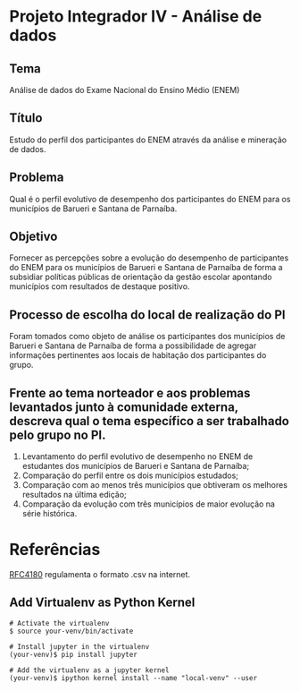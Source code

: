 # Projeto Integrador IV - Análise de dados

## Tema
Análise de dados do Exame Nacional do Ensino Médio (ENEM)

## Título
Estudo do perfil dos participantes do ENEM através da análise e mineração de dados.

## Problema
Qual é o perfil evolutivo de desempenho dos participantes do ENEM para os municípios de Barueri e Santana de Parnaíba.

## Objetivo
Fornecer as percepções sobre a evolução do desempenho de participantes do ENEM para os municípios de Barueri e Santana de Parnaíba de forma a subsidiar políticas públicas de orientação da gestão escolar apontando municípios com resultados de destaque positivo. 

## Processo de escolha do local de realização do PI

Foram tomados como objeto de análise os participantes dos municípios de Barueri e Santana de Parnaíba de forma a possibilidade de agregar informações pertinentes aos locais de habitação dos participantes do grupo. 

## Frente ao tema norteador e aos problemas levantados junto à comunidade externa, descreva qual o tema específico a ser trabalhado pelo grupo no PI.

1. Levantamento do perfil evolutivo de desempenho no ENEM de estudantes dos municípios de Barueri e Santana de Parnaíba;
2. Comparação do perfil entre os dois municípios estudados;
3. Comparação com ao menos três municípios que obtiveram os melhores resultados na última edição;
4. Comparação da evolução com três municípios de maior evolução na série histórica. 



# Referências

[RFC4180](https://datatracker.ietf.org/doc/html/rfc4180) regulamenta o formato .csv na internet.


## Add Virtualenv as Python Kernel

```
# Activate the virtualenv
$ source your-venv/bin/activate

# Install jupyter in the virtualenv
(your-venv)$ pip install jupyter

# Add the virtualenv as a jupyter kernel
(your-venv)$ ipython kernel install --name "local-venv" --user
```





